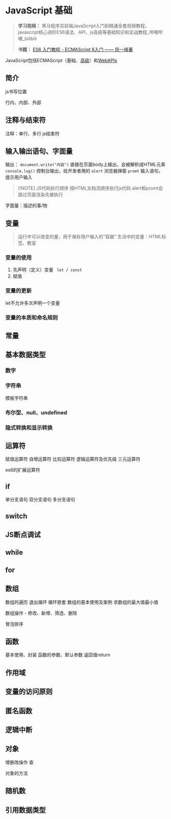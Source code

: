 # JavaScript 基础

> **学习视频：** 黑马程序员前端JavaScript入门到精通全套视频教程，javascript核心进阶ES6语法、API、js高级等基础知识和实战教程_哔哩哔哩_bilibili
>
> **书籍：** [ES6 入门教程 - ECMAScript 6入门 —— 阮一峰著](http://ruanyifeng.com)

JavaScript包括ECMAScript（基础、[高级](./2.高级.md)）和[WebAPIs](./3.WebAPIs.md)

## 简介
js书写位置 

行内、内部、外部
## 注释与结束符

注释：单行、多行
js结束符
## 输入输出语句、字面量

输出：
`document.write("内容")` 直接在页面body上输出，会被解析成HTML元素
`console.log()` 控制台输出，给开发者用的
`alert` 浏览器弹窗
`promt` 输入语句，提示用户输入


> [!NOTE] JS代码执行顺序
> 按HTML文档流顺序执行js代码
> alert和promt会跳过页面渲染先被执行

字面量：描述的事/物
## 变量

> 运行中可以改变的量，用于保存用户输入的“容器”
> 生活中的变量：HTML标签、教室

### 变量的使用

1. 先声明（定义）变量 ` let / const`
2. 赋值

### 变量的更新

let不允许多次声明一个变量
### 变量的本质和命名规则

## 常量

## 基本数据类型

### 数字

### 字符串

模板字符串

### 布尔型、null、undefined

### 隐式转换和显示转换

## 运算符

赋值运算符 自增运算符 比较运算符 逻辑运算符及优先级 三元运算符

es6的扩展运算符

## if

单分支语句 双分支语句 多分支语句

## switch

## JS断点调试

## while

## for

## 数组

数组的遍历 退出循环 循环嵌套 数组的基本使用及案例 求数组的最大值最小值

数组操作 - 修改、新增、筛选、删除

冒泡排序

## 函数

基本使用、封装 函数的参数、默认参数 返回值return

## 作用域

## 变量的访问原则

## 匿名函数

## 逻辑中断

## 对象

增删改操作 查

对象的方法

## 随机数

## 引用数据类型